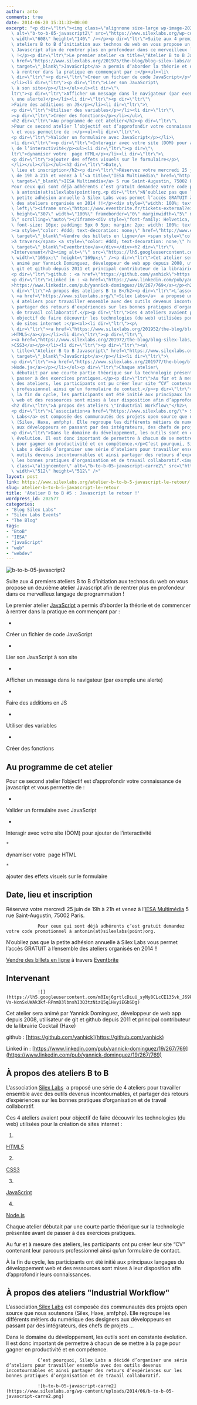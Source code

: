 ```yaml
---
author: anto
comments: true
date: 2014-06-20 15:31:32+00:00
excerpt: "<p dir=\"ltr\"><img class=\"alignnone size-large wp-image-202581 aligncenter\"\
  \ alt=\"b-to-b-05-javascript2\" src=\"https://www.silexlabs.org/wp-content/uploads/2014/06/b-to-b-05-javascript2.png\"\
  \ width=\"608\" height=\"140\" /></p><p dir=\"ltr\">Suite aux 4 premiers\
  \ ateliers B to B d’initiation aux technos du web on vous propose un deuxième atelier\
  \ Javascript afin de rentrer plus en profondeur dans ce merveilleux langage de programmation\
  \ !</p><p dir=\"ltr\">Le premier atelier <a title=\"Atelier B to B Javascript\"\
  \ href=\"https://www.silexlabs.org/201975/the-blog/blog-silex-labs/ateliers-b-to-b-back-to-basics-3-utilisation-de-javascript/\"\
  \ target=\"_blank\">JavaScript</a> a permis d’aborder la théorie et de commencer\
  \ à rentrer dans la pratique en commençant par :</p><ul><li\
  \ dir=\"ltr\"><p dir=\"ltr\">Créer un fichier de code JavaScript</p>\
  </li><li dir=\"ltr\"><p dir=\"ltr\">Lier son JavaScript\
  \ à son site</p></li></ul><ul><li dir=\"\
  ltr\"><p dir=\"ltr\">Afficher un message dans le navigateur (par exemple\
  \ une alerte)</p></li><li dir=\"ltr\"><p dir=\"ltr\"\
  >Faire des additions en JS</p></li><li dir=\"ltr\">\
  <p dir=\"ltr\">Utiliser des variables</p></li><li dir=\"ltr\"\
  ><p dir=\"ltr\">Créer des fonctions</p></li></ul>\
  <h2 dir=\"ltr\">Au programme de cet atelier</h2><p dir=\"ltr\"\
  >Pour ce second atelier l’objectif est d’approfondir votre connaissance de javascript\
  \ et vous permettre de :</p><ul><li dir=\"ltr\">\
  <p dir=\"ltr\">Valider un formulaire avec JavaScript</p></li>\
  <li dir=\"ltr\"><p dir=\"ltr\">Interagir avec votre site (DOM) pour ajouter\
  \ de l’interactivité</p><ul><li dir=\"ltr\"><p dir=\"\
  ltr\">dynamiser votre  page HTML</p></li><li dir=\"ltr\">\
  <p dir=\"ltr\">ajouter des effets visuels sur le formulaire</p>\
  </li></ul></li></ul><h2 dir=\"ltr\">Date,\
  \ lieu et inscription</h2><p dir=\"ltr\">Réservez votre mercredi 25 juin\
  \ de 19h à 21h et venez à l’<a title=\"IESA Multimédia\" href=\"http://www.iesamultimedia.fr/\"\
  \ target=\"_blank\">IESA Multimédia</a> 5 rue Saint-Augustin, 75002 Paris.</p>\
  Pour ceux qui sont déjà adhérents c’est gratuit demandez votre code promotionnel\
  \ à antonin(at)silexlabs(point)org.<p dir=\"ltr\">N’oubliez pas que la\
  \ petite adhésion annuelle à Silex Labs vous permet l’accès GRATUIT à l’ensemble\
  \ des ateliers organisés en 2014 !!</p><div style=\"width: 100%; text-align:\
  \ left;\"><iframe src=\"https://www.eventbrite.fr/tickets-external?eid=11857105923&amp;ref=etckt\"\
  \ height=\"307\" width=\"100%\" frameborder=\"0\" marginwidth=\"5\" marginheight=\"\
  5\" scrolling=\"auto\"></iframe><div style=\"font-family: Helvetica, Arial;\
  \ font-size: 10px; padding: 5px 0 5px; margin: 2px; width: 100%; text-align: left;\"\
  ><a style=\"color: #ddd; text-decoration: none;\" href=\"http://www.eventbrite.fr/r/etckt\"\
  \ target=\"_blank\">Vendre des billets en ligne</a> <span style=\"color: #ddd;\"\
  >à travers</span> <a style=\"color: #ddd; text-decoration: none;\" href=\"http://www.eventbrite.fr?ref=etckt\"\
  \ target=\"_blank\">Eventbrite</a></div></div><h2 dir=\"ltr\"\
  >Intervenant</h2><img alt=\"\" src=\"https://lh5.googleusercontent.com/m0Iuj6grtlcDiuU_syNy8CLcCE135vk_J69kSNc7wqagQpiqbOrCAEuF1mSC3nlaOJSxNCHR2rJe2kK-Vs-NcnSxUWAk3kf-RPnmD3lbnshI3Q3tzNizQ5q1HvyiEGbSDg\"\
  \ width=\"169px;\" height=\"169px;\" /><p dir=\"ltr\">Cet atelier sera\
  \ animé par Yannick Dominguez, développeur de web app depuis 2008, utilisateur de\
  \ git et github depuis 2011 et principal contributeur de la librairie Cocktail (Haxe)</p>\
  <p dir=\"ltr\">github : <a href=\"https://github.com/yanhick\">https://github.com/yanhick</a></p>\
  <p dir=\"ltr\">Linked in : <a href=\"https://www.linkedin.com/pub/yannick-dominguez/19/267/769\"\
  >https://www.linkedin.com/pub/yannick-dominguez/19/267/769</a></p><h2\
  \ dir=\"ltr\">À propos des ateliers B to B</h2><p dir=\"ltr\">L’association\
  \ <a href=\"https://www.silexlabs.org/\">Silex Labs</a>  a proposé une série de\
  \ 4 ateliers pour travailler ensemble avec des outils devenus incontournables, et\
  \ partager des retours d’expériences sur les bonnes pratiques d’organisation et\
  \ de travail collaboratif.</p><p dir=\"ltr\">Ces 4 ateliers avaient pour\
  \ objectif de faire découvrir les technologies (du web) utilisées pour la création\
  \ de sites internet :</p><ol><li dir=\"ltr\"><p\
  \ dir=\"ltr\"><a href=\"https://www.silexlabs.org/201952/the-blog/blog-silex-labs/ateliers-b-to-b-back-to-basics-1-initiation-a-lhtml-5/\"\
  >HTML5</a></p></li><li dir=\"ltr\"><p dir=\"ltr\"\
  ><a href=\"https://www.silexlabs.org/201972/the-blog/blog-silex-labs/ateliers-b-to-b-back-to-basics-2-notions-css3/\"\
  >CSS3</a></p></li><li dir=\"ltr\"><p dir=\"ltr\"><a\
  \ title=\"Atelier B to B Javascript\" href=\"https://www.silexlabs.org/201975/the-blog/blog-silex-labs/ateliers-b-to-b-back-to-basics-3-utilisation-de-javascript/\"\
  \ target=\"_blank\">JavaScript</a></p></li><li dir=\"ltr\">\
  <p dir=\"ltr\"><a href=\"https://www.silexlabs.org/201977/the-blog/blog-silex-labs/ateliers-b-to-b-back-to-basics-4-debuter-node-js\"\
  >Node.js</a></p></li></ol><p dir=\"ltr\">Chaque atelier\
  \ débutait par une courte partie théorique sur la technologie présentée avant de\
  \ passer à des exercices pratiques.</p><p dir=\"ltr\">Au fur et à mesure\
  \ des ateliers, les participants ont pu créer leur site “CV” contenant leur parcours\
  \ professionnel ainsi qu’un formulaire de contact.</p><p dir=\"ltr\">À\
  \ la fin du cycle, les participants ont été initié aux principaux langages du développement\
  \ web et des ressources sont mises à leur disposition afin d’approfondir leurs connaissances.</p>\
  <h2 dir=\"ltr\">À propos des ateliers \"Industrial Workflow\"</h2>\
  <p dir=\"ltr\">L’association<a href=\"https://www.silexlabs.org/\"> Silex\
  \ Labs</a> est composée des communautés des projets open source que nous soutenons\
  \ (Silex, Haxe, amfphp). Elle regroupe les différents métiers du numérique des designers\
  \ aux développeurs en passant par des intégrateurs, des chefs de projets ...</p>\
  <p dir=\"ltr\">Dans le domaine du développement, les outils sont en constante\
  \ évolution. Il est donc important de permettre à chacun de se mettre à la page\
  \ pour gagner en productivité et en compétence.</p>C’est pourquoi, Silex\
  \ Labs a décidé d’organiser une série d’ateliers pour travailler ensemble avec des\
  \ outils devenus incontournables et ainsi partager des retours d’expériences sur\
  \ les bonnes pratiques d’organisation et de travail collaboratif.<img\
  \ class=\"aligncenter\" alt=\"b-to-b-05-javascript-carre2\" src=\"https://www.silexlabs.org/wp-content/uploads/2014/06/b-to-b-05-javascript-carre2.png\"\
  \ width=\"512\" height=\"512\" />"
layout: post
link: https://www.silexlabs.org/atelier-b-to-b-5-javascript-le-retour/
slug: atelier-b-to-b-5-javascript-le-retour
title: 'Atelier B to B #5 : Javascript le retour !'
wordpress_id: 202577
categories:
- "Blog Silex Labs"
- "Silex Labs Events"
- "The Blog"
tags:
- "BtoB"
- "IESA"
- "javaScript"
- "web"
- "webdev"
---
```


![b-to-b-05-javascript2](https://www.silexlabs.org/wp-content/uploads/2014/06/b-to-b-05-javascript2.png)




Suite aux 4 premiers ateliers B to B d’initiation aux technos du web on vous propose un deuxième atelier Javascript afin de rentrer plus en profondeur dans ce merveilleux langage de programmation !




Le premier atelier [JavaScript](https://www.silexlabs.org/201975/the-blog/blog-silex-labs/ateliers-b-to-b-back-to-basics-3-utilisation-de-javascript/) a permis d’aborder la théorie et de commencer à rentrer dans la pratique en commençant par :







  *


Créer un fichier de code JavaScript





  *


Lier son JavaScript à son site







  *


Afficher un message dans le navigateur (par exemple une alerte)





  *


Faire des additions en JS





  *


Utiliser des variables





  *


Créer des fonctions







## Au programme de cet atelier




Pour ce second atelier l’objectif est d’approfondir votre connaissance de javascript et vous permettre de :







  *


Valider un formulaire avec JavaScript





  *


Interagir avec votre site (DOM) pour ajouter de l’interactivité





    *


dynamiser votre  page HTML





    *


ajouter des effets visuels sur le formulaire










## Date, lieu et inscription




Réservez votre mercredi 25 juin de 19h à 21h et venez à l’[IESA Multimédia](http://www.iesamultimedia.fr/) 5 rue Saint-Augustin, 75002 Paris.


				Pour ceux qui sont déjà adhérents c’est gratuit demandez votre code promotionnel à antonin(at)silexlabs(point)org.


N’oubliez pas que la petite adhésion annuelle à Silex Labs vous permet l’accès GRATUIT à l’ensemble des ateliers organisés en 2014 !!








[Vendre des billets en ligne](http://www.eventbrite.fr/r/etckt) à travers [Eventbrite](http://www.eventbrite.fr?ref=etckt)







## Intervenant


				![](https://lh5.googleusercontent.com/m0Iuj6grtlcDiuU_syNy8CLcCE135vk_J69kSNc7wqagQpiqbOrCAEuF1mSC3nlaOJSxNCHR2rJe2kK-Vs-NcnSxUWAk3kf-RPnmD3lbnshI3Q3tzNizQ5q1HvyiEGbSDg)


Cet atelier sera animé par Yannick Dominguez, développeur de web app depuis 2008, utilisateur de git et github depuis 2011 et principal contributeur de la librairie Cocktail (Haxe)




github : [https://github.com/yanhick](https://github.com/yanhick)




Linked in : [https://www.linkedin.com/pub/yannick-dominguez/19/267/769](https://www.linkedin.com/pub/yannick-dominguez/19/267/769)





## À propos des ateliers B to B




L’association [Silex Labs](https://www.silexlabs.org/)  a proposé une série de 4 ateliers pour travailler ensemble avec des outils devenus incontournables, et partager des retours d’expériences sur les bonnes pratiques d’organisation et de travail collaboratif.




Ces 4 ateliers avaient pour objectif de faire découvrir les technologies (du web) utilisées pour la création de sites internet :







  1.


[HTML5](https://www.silexlabs.org/201952/the-blog/blog-silex-labs/ateliers-b-to-b-back-to-basics-1-initiation-a-lhtml-5/)





  2.


[CSS3](https://www.silexlabs.org/201972/the-blog/blog-silex-labs/ateliers-b-to-b-back-to-basics-2-notions-css3/)





  3.


[JavaScript](https://www.silexlabs.org/201975/the-blog/blog-silex-labs/ateliers-b-to-b-back-to-basics-3-utilisation-de-javascript/)





  4.


[Node.js](https://www.silexlabs.org/201977/the-blog/blog-silex-labs/ateliers-b-to-b-back-to-basics-4-debuter-node-js)







Chaque atelier débutait par une courte partie théorique sur la technologie présentée avant de passer à des exercices pratiques.




Au fur et à mesure des ateliers, les participants ont pu créer leur site “CV” contenant leur parcours professionnel ainsi qu’un formulaire de contact.




À la fin du cycle, les participants ont été initié aux principaux langages du développement web et des ressources sont mises à leur disposition afin d’approfondir leurs connaissances.





## À propos des ateliers "Industrial Workflow"




L’association[ Silex Labs](https://www.silexlabs.org/) est composée des communautés des projets open source que nous soutenons (Silex, Haxe, amfphp). Elle regroupe les différents métiers du numérique des designers aux développeurs en passant par des intégrateurs, des chefs de projets ...




Dans le domaine du développement, les outils sont en constante évolution. Il est donc important de permettre à chacun de se mettre à la page pour gagner en productivité et en compétence.


				C’est pourquoi, Silex Labs a décidé d’organiser une série d’ateliers pour travailler ensemble avec des outils devenus incontournables et ainsi partager des retours d’expériences sur les bonnes pratiques d’organisation et de travail collaboratif.

				![b-to-b-05-javascript-carre2](https://www.silexlabs.org/wp-content/uploads/2014/06/b-to-b-05-javascript-carre2.png)

